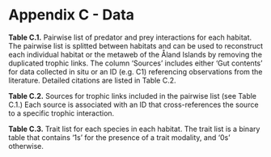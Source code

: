 # Appendix C - Data

**Table C.1.** Pairwise list of predator and prey interactions for each habitat. The pairwise list is splitted between habitats and can be used to reconstruct each individual habitat or the metaweb of the Åland Islands by removing the duplicated trophic links. The column ‘Sources’ includes either ‘Gut contents’ for data collected in situ or an ID (e.g. C1) referencing observations from the literature. Detailed citations are listed in Table C.2.


**Table C.2.** Sources for trophic links included in the pairwise list (see Table C.1.) Each source is associated with an ID that cross-references the source to a specific trophic interaction.


**Table C.3.** Trait list for each species in each habitat. The trait list is a binary table that contains ‘1s’ for the presence of a trait modality, and ‘0s’ otherwise.

